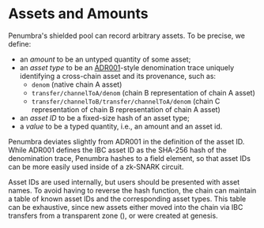 # Assets and Amounts

Penumbra's shielded pool can record arbitrary assets.  To be precise, we define:

- an *amount* to be an untyped quantity of some asset;
- an *asset type* to be an [ADR001]-style denomination trace uniquely identifying a cross-chain asset and its provenance, such as:
  - `denom` (native chain A asset)
  - `transfer/channelToA/denom` (chain B representation of chain A asset)
  - `transfer/channelToB/transfer/channelToA/denom` (chain C representation of chain B representation of chain A asset)
- an *asset ID* to be a fixed-size hash of an asset type;
- a *value* to be a typed quantity, i.e., an amount and an asset id.

Penumbra deviates slightly from ADR001 in the definition of the asset ID. While
ADR001 defines the IBC asset ID as the SHA-256 hash of the denomination trace,
Penumbra hashes to a field element, so that asset IDs can be more easily used
inside of a zk-SNARK circuit.

Asset IDs are used internally, but users should be presented with asset names.
To avoid having to reverse the hash function, the chain can maintain a table of
known asset IDs and the corresponding asset types.  This table can be
exhaustive, since new assets either moved into the chain via IBC transfers from
a transparent zone (), or were created at genesis.

[ADR001]: https://github.com/cosmos/ibc-go/blob/main/docs/architecture/adr-001-coin-source-tracing.md
